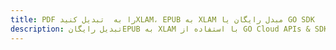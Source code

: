 ---title: PDF را به  تبدیل کنیدXLAM، EPUB به XLAM مبدل رایگان یا GO SDKdescription: تبدیل رایگانEPUB به XLAM با استفاده از GO Cloud APIs & SDK همچنین اسناد PDF را در Cloud ایجاد، ویرایش و رندر کنید.---